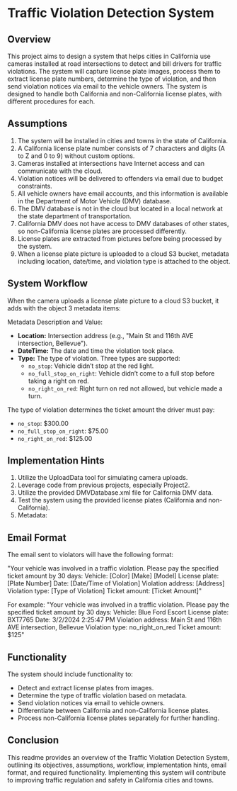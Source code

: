 # Traffic Violation Detection System

## Overview
This project aims to design a system that helps cities in California use cameras installed at road intersections to detect and bill drivers for traffic violations. The system will capture license plate images, process them to extract license plate numbers, determine the type of violation, and then send violation notices via email to the vehicle owners. The system is designed to handle both California and non-California license plates, with different procedures for each.

## Assumptions
1. The system will be installed in cities and towns in the state of California.
2. A California license plate number consists of 7 characters and digits (A to Z and 0 to 9) without custom options.
3. Cameras installed at intersections have Internet access and can communicate with the cloud.
4. Violation notices will be delivered to offenders via email due to budget constraints.
5. All vehicle owners have email accounts, and this information is available in the Department of Motor Vehicle (DMV) database.
6. The DMV database is not in the cloud but located in a local network at the state department of transportation.
7. California DMV does not have access to DMV databases of other states, so non-California license plates are processed differently.
8. License plates are extracted from pictures before being processed by the system.
9. When a license plate picture is uploaded to a cloud S3 bucket, metadata including location, date/time, and violation type is attached to the object.

## System Workflow
When the camera uploads a license plate picture to a cloud S3 bucket, it adds with the object 3 metadata items:

Metadata Description and Value:
- **Location:** Intersection address (e.g., "Main St and 116th AVE intersection, Bellevue").
- **DateTime:** The date and time the violation took place.
- **Type:** The type of violation. Three types are supported:
  - `no_stop`: Vehicle didn’t stop at the red light.
  - `no_full_stop_on_right`: Vehicle didn’t come to a full stop before taking a right on red.
  - `no_right_on_red`: Right turn on red not allowed, but vehicle made a turn.

The type of violation determines the ticket amount the driver must pay:
- `no_stop`: $300.00
- `no_full_stop_on_right`: $75.00
- `no_right_on_red`: $125.00

## Implementation Hints
1. Utilize the UploadData tool for simulating camera uploads.
2. Leverage code from previous projects, especially Project2.
3. Utilize the provided DMVDatabase.xml file for California DMV data.
4. Test the system using the provided license plates (California and non-California).
5. Metadata: 

## Email Format
The email sent to violators will have the following format:

"Your vehicle was involved in a traffic violation. Please pay the specified ticket amount by 30 days:
Vehicle: [Color] [Make] [Model]
License plate: [Plate Number]
Date: [Date/Time of Violation]
Violation address: [Address]
Violation type: [Type of Violation]
Ticket amount: [Ticket Amount]"

For example:
"Your vehicle was involved in a traffic violation. Please pay the specified ticket amount by 30 days:
Vehicle: Blue Ford Escort
License plate: BXT7765
Date: 3/2/2024 2:25:47 PM
Violation address: Main St and 116th AVE intersection, Bellevue
Violation type: no_right_on_red
Ticket amount: $125"

## Functionality
The system should include functionality to:
- Detect and extract license plates from images.
- Determine the type of traffic violation based on metadata.
- Send violation notices via email to vehicle owners.
- Differentiate between California and non-California license plates.
- Process non-California license plates separately for further handling.

## Conclusion
This readme provides an overview of the Traffic Violation Detection System, outlining its objectives, assumptions, workflow, implementation hints, email format, and required functionality. Implementing this system will contribute to improving traffic regulation and safety in California cities and towns.
